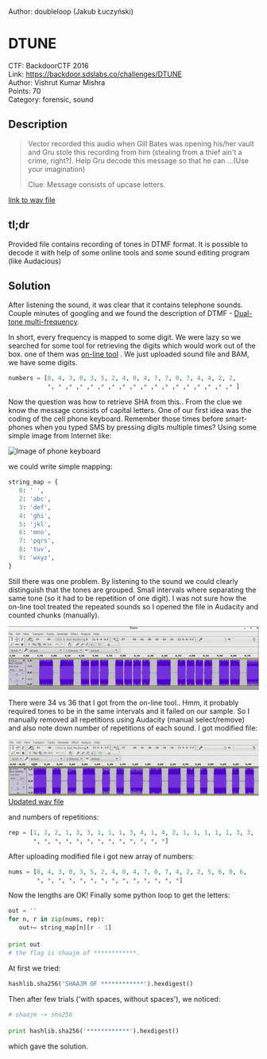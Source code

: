 Author: doubleloop (Jakub Łuczyński)

# DTUNE

CTF: BackdoorCTF 2016  
Link: https://backdoor.sdslabs.co/challenges/DTUNE  
Author: Vishrut Kumar Mishra  
Points: 70  
Category: forensic, sound  


Description
-----------

>   Vector recorded this audio when Gill Bates was opening his/her vault
>   and Gru stole this recording from him (stealing from a thief ain't
>   a crime, right?). Help Gru decode this message so that he can
>   ...(Use your imagination)
>
>   Clue:
>   Message consists of upcase letters.

[link to wav file](resources/dtune1.wav)


tl;dr
-----

Provided file contains recording of tones in DTMF format. It is possible to decode it
with help of some online tools and some sound editing program (like Audacious)


Solution
--------

After listening the sound, it was clear that it contains telephone sounds.
Couple minutes of googling and we found the description of DTMF -
[Dual-tone multi-frequency](https://en.wikipedia.org/wiki/Dual-tone_multi-frequency_signaling).

In short, every frequency is mapped to some digit. We were lazy so we searched for some tool for retrieving the digits which would work out of the box. one of them was [on-line tool](http://dialabc.com/sound/detect/) . We just uploaded sound file and BAM, we have some digits.

```python
numbers = [8, 4, 3, 0, 3, 5, 2, 4, 0, 4, 7, 7, 0, 7, 4, 4, 2, 2,
           *, * ,* ,* ,* ,* ,* ,* ,* ,* ,* ,* ,* ,* ,* ,* ,* ,* ]

```

Now the question was how to retrieve SHA from this.. From the clue we know the message consists of capital letters. One of our first idea was the coding of the cell phone keyboard. Remember those times before smart-phones when you typed SMS by pressing digits multiple times? Using some simple image from Internet like:

![Image of phone keyboard](http://www.yorku.ca/mack/chapter5-f2.jpg)

we could write simple mapping:

```python
string_map = {
   0: ' ',
   2: 'abc',
   3: 'def',
   4: 'ghi',
   5: 'jkl',
   6: 'mno',
   7: 'pqrs',
   8: 'tuv',
   9: 'wxyz',
}
```

Still there was one problem. By listening to the sound we could clearly distinguish that the tones are grouped. Small intervals where separating the same tone (so it had to be repetition of one digit). I was not sure how the on-line tool treated the repeated sounds so I opened the file in Audacity and counted chunks (manually).

![Audacious screenshot 1](img1.png)


There were 34 vs 36 that I got from the on-line tool.. Hmm, it probably required tones to be in the same intervals and it failed on our sample. So I manually removed all repetitions using Audacity (manual select/remove) and also note down number of repetitions of each sound. I got modified file:

![Audacious screenshot 1](img2.png)
[Updated wav file](resources/dtune2.wav)

and numbers of repetitions:
```python
rep = [1, 2, 2, 1, 3, 3, 1, 1, 1, 3, 4, 1, 4, 2, 1, 1, 1, 1, 1, 3, 3,
       *, *, *, *, *, *, *, *, *, *, *, *, *]
```

After uploading modified file i got new array of numbers:
```python
nums = [8, 4, 3, 0, 3, 5, 2, 4, 0, 4, 7, 0, 7, 4, 2, 2, 5, 6, 0, 6,
        *, *, *, *, *, *, *, *, *, *, *, *, *, *]
```

Now the lengths are OK! Finally some python loop to get the letters:
```python
out = ''
for n, r in zip(nums, rep):
   out+= string_map[n][r - 1]

print out
# the flag is shaajm of ************.
```

At first we tried:
```python
hashlib.sha256('SHAAJM OF ************').hexdigest()
```

Then after few trials ('with spaces, without spaces'), we noticed:
```python
# shaajm -> sha256

print hashlib.sha256('************').hexdigest()
```
which gave the solution.
